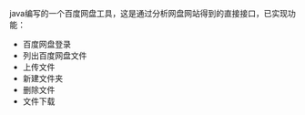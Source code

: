 java编写的一个百度网盘工具，这是通过分析网盘网站得到的直接接口，已实现功能： <br>
* 百度网盘登录 <br>
* 列出百度网盘文件 <br>
* 上传文件 <br>
* 新建文件夹 <br>
* 删除文件 <br>
* 文件下载 <br>

